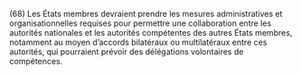 (68) Les États membres devraient prendre les mesures administratives et organisationnelles requises pour permettre une collaboration entre les autorités nationales et les autorités compétentes des autres États membres, notamment au moyen d’accords bilatéraux ou multilatéraux entre ces autorités, qui pourraient prévoir des délégations volontaires de compétences.